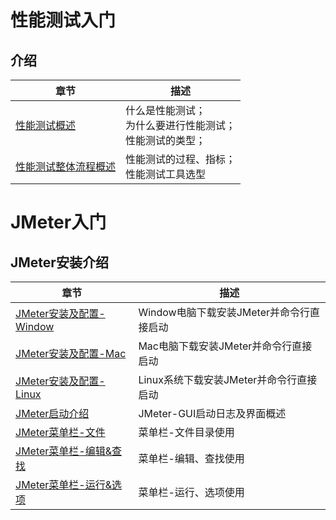 # 性能测试入门
## 介绍
|章节|描述|
|---|---|
|[性能测试概述](/archives/jmeter01)|什么是性能测试；<br>为什么要进行性能测试；<br>性能测试的类型；|
|[性能测试整体流程概述](/archives/jmeter02)|性能测试的过程、指标；<br>性能测试工具选型|

# JMeter入门
## JMeter安装介绍
|章节|描述|
|---|---|
|[JMeter安装及配置-Window](/archives/jmeter03)|Window电脑下载安装JMeter并命令行直接启动|
|[JMeter安装及配置-Mac](/archives/jmeter04)|Mac电脑下载安装JMeter并命令行直接启动|
|[JMeter安装及配置-Linux](/archives/jmeter05)|Linux系统下载安装JMeter并命令行直接启动|
|[JMeter启动介绍](/archives/jmeter06)|JMeter-GUI启动日志及界面概述|
|[JMeter菜单栏-文件](/archives/jmeter07)|菜单栏-文件目录使用|
|[JMeter菜单栏-编辑&查找](/archives/jmeter08)|菜单栏-编辑、查找使用|
|[JMeter菜单栏-运行&选项](/archives/jmeter09)|菜单栏-运行、选项使用|